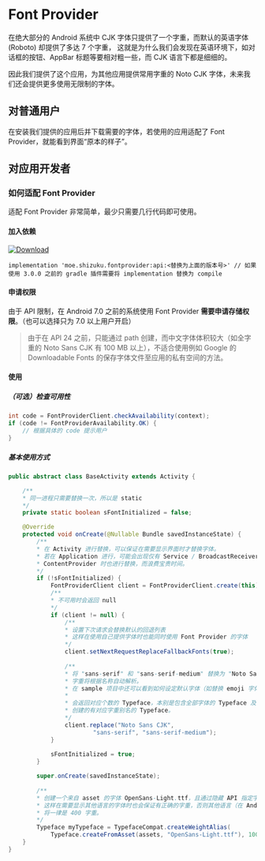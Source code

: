 # Font Provider

在绝大部分的 Android 系统中 CJK 字体只提供了一个字重，而默认的英语字体 (Roboto) 却提供了多达 7 个字重，
这就是为什么我们会发现在英语环境下，如对话框的按钮、AppBar 标题等要相对粗一些，而 CJK 语言下都是细细的。

因此我们提供了这个应用，为其他应用提供常用字重的 Noto CJK 字体，未来我们还会提供更多使用无限制的字体。

## 对普通用户

在安装我们提供的应用后并下载需要的字体，若使用的应用适配了 Font Provider，就能看到界面“原本的样子”。

## 对应用开发者

### 如何适配 Font Provider

适配 Font Provider 非常简单，最少只需要几行代码即可使用。

#### 加入依赖

[![Download](https://api.bintray.com/packages/rikkaw/FontProvider/api/images/download.svg)](https://bintray.com/rikkaw/FontProvider/api/_latestVersion)

```
implementation 'moe.shizuku.fontprovider:api:<替换为上面的版本号>' // 如果使用 3.0.0 之前的 gradle 插件需要将 implementation 替换为 compile
```
   
#### 申请权限

由于 API 限制，在 Android 7.0 之前的系统使用 Font Provider **需要申请存储权限**。（也可以选择只为 7.0 以上用户开启）
    
> 由于在 API 24 之前，只能通过 path 创建，而中文字体体积较大（如全字重的 Noto Sans CJK 有 100 MB 以上），不适合使用例如 Google 的 Downloadable Fonts 的保存字体文件至应用的私有空间的方法。
    
   
#### 使用

##### （可选）检查可用性

```java
int code = FontProviderClient.checkAvailability(context);
if (code != FontProviderAvailability.OK) {
	// 根据具体的 code 提示用户
}
```
    	
##### 基本使用方式

```java
public abstract class BaseActivity extends Activity {

    /**
    * 同一进程只需要替换一次，所以是 static
    */
    private static boolean sFontInitialized = false;

    @Override
    protected void onCreate(@Nullable Bundle savedInstanceState) {
        /**
        * 在 Activity 进行替换，可以保证在需要显示界面时才替换字体。
        * 若在 Application 进行，可能会出现仅有 Service / BroadcastReceiver / 
        * ContentProvider 时也进行替换，而浪费宝贵时间。
        */
        if (!sFontInitialized) {
            FontProviderClient client = FontProviderClient.create(this);
            /**
            * 不可用时会返回 null
            */
            if (client != null) {
                /**
                * 设置下次请求会替换默认的回退列表
                * 这样在使用自己提供字体时也能同时使用 Font Provider 的字体
                */
                client.setNextRequestReplaceFallbackFonts(true);
                
                /**
                * 将 "sans-serif" 和 "sans-serif-medium" 替换为 "Noto Sans CJK" 的对应字体
                * 字重将根据名称自动解析。
                * 在 sample 项目中还可以看到如何设定默认字体（如替换 emoji 字体）。
                * 
                * 会返回对应个数的 Typeface，本别是包含全部字体的 Typeface 及由此 Typeface 
                * 创建的有对应字重别名的 Typeface。
                */
                client.replace("Noto Sans CJK",
                        "sans-serif", "sans-serif-medium");
            }
            
            sFontInitialized = true;
        }

        super.onCreate(savedInstanceState);
        
        /**
        * 创建一个来自 asset 的字体 OpenSans-Light.ttf，且通过隐藏 API 指定字重是 100，
        * 这样在需要显示其他语言的字体时也会保证有正确的字重，否则其他语言（在 Android Oreo 之前）
        * 将一律是 400 字重。
        */
        Typeface myTypeface = TypefaceCompat.createWeightAlias(
            Typeface.createFromAsset(assets, "OpenSans-Light.ttf"), 100)；
    }
}
```